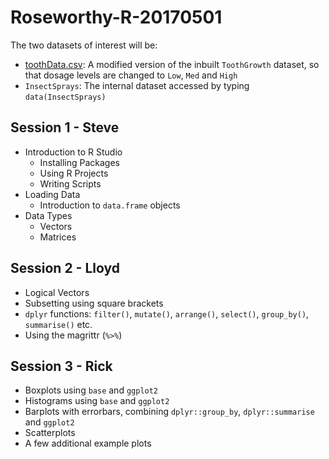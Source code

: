 # Roseworthy-R-20170501

The two datasets of interest will be:

- [toothData.csv](data/toothData.csv): A modified version of the inbuilt `ToothGrowth` dataset, so that dosage levels are changed to `Low`, `Med` and `High`
- `InsectSprays`: The internal dataset accessed by typing `data(InsectSprays)`

## Session 1 - Steve

- Introduction to R Studio
  - Installing Packages
  - Using R Projects
  - Writing Scripts
- Loading Data
  - Introduction to `data.frame` objects
- Data Types
  - Vectors
  - Matrices

## Session 2 - Lloyd

- Logical Vectors
- Subsetting using square brackets
- `dplyr` functions: `filter()`, `mutate()`, `arrange()`, `select()`, `group_by()`, `summarise()` etc.
- Using the magrittr (`%>%`)

## Session 3 - Rick

- Boxplots using `base` and `ggplot2`
- Histograms using `base` and `ggplot2`
- Barplots with errorbars, combining `dplyr::group_by`, `dplyr::summarise` and `ggplot2`
- Scatterplots
- A few additional example plots
